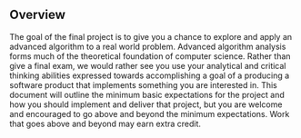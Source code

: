 ## Overview
The goal of the final project is to give you a chance to explore and apply an advanced algorithm to a real world problem. Advanced algorithm analysis forms much of the theoretical foundation of computer science.  Rather than give a final exam, we would rather see you use your analytical and critical thinking abilities expressed towards accomplishing a goal of a producing a software product that implements something you are interested in. This document will outline the minimum basic expectations for the project and how you should implement and deliver that project, but you are welcome and encouraged to go above and beyond the minimum expectations. Work that goes above and beyond may earn extra credit.

